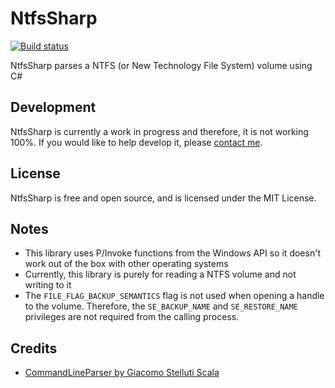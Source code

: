NtfsSharp
=====================
[![Build status](https://ci.appveyor.com/api/projects/status/ny7ro7468l64xulv?svg=true)](https://ci.appveyor.com/project/little-apps/ntfssharp)


NtfsSharp parses a NTFS (or New Technology File System) volume using C#

## Development ##

NtfsSharp is currently a work in progress and therefore, it is not working 100%. If you would like to help develop it, please [contact me](http://www.little-apps.com/contact/).

## License ##
NtfsSharp is free and open source, and is licensed under the MIT License. 

## Notes ##
 * This library uses P/Invoke functions from the Windows API so it doesn't work out of the box with other operating systems
 * Currently, this library is purely for reading a NTFS volume and not writing to it
 * The ``FILE_FLAG_BACKUP_SEMANTICS`` flag is not used when opening a handle to the volume. Therefore, the ``SE_BACKUP_NAME`` and ``SE_RESTORE_NAME`` privileges are not required from the calling process.

## Credits ##
 * [CommandLineParser by Giacomo Stelluti Scala](https://github.com/gsscoder/commandline)
